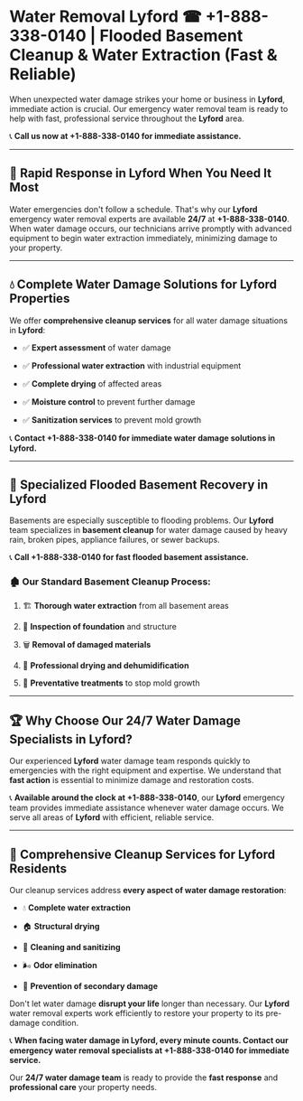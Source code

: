 # Water Removal Lyford ☎ +1-888-338-0140 | Flooded Basement Cleanup & Water Extraction (Fast & Reliable)

When unexpected water damage strikes your home or business in **Lyford**, immediate action is crucial. Our emergency water removal team is ready to help with fast, professional service throughout the **Lyford** area. 

📞 **Call us now at +1-888-338-0140 for immediate assistance.**
---
## 🚀 Rapid Response in Lyford When You Need It Most
Water emergencies don't follow a schedule. That's why our **Lyford** emergency water removal experts are available **24/7** at **+1-888-338-0140**. When water damage occurs, our technicians arrive promptly with advanced equipment to begin water extraction immediately, minimizing damage to your property.
---
## 💧 Complete Water Damage Solutions for Lyford Properties
We offer **comprehensive cleanup services** for all water damage situations in **Lyford**:
- ✅ **Expert assessment** of water damage  
- ✅ **Professional water extraction** with industrial equipment  
- ✅ **Complete drying** of affected areas  
- ✅ **Moisture control** to prevent further damage  
- ✅ **Sanitization services** to prevent mold growth  
📞 **Contact +1-888-338-0140 for immediate water damage solutions in Lyford.**
---
## 🌊 Specialized Flooded Basement Recovery in Lyford
Basements are especially susceptible to flooding problems. Our **Lyford** team specializes in **basement cleanup** for water damage caused by heavy rain, broken pipes, appliance failures, or sewer backups. 
📞 **Call +1-888-338-0140 for fast flooded basement assistance.**
### 🏚️ Our Standard Basement Cleanup Process:
1. 🏗️ **Thorough water extraction** from all basement areas  
2. 🔎 **Inspection of foundation** and structure  
3. 🗑️ **Removal of damaged materials**  
4. 💨 **Professional drying and dehumidification**  
5. 🚫 **Preventative treatments** to stop mold growth  
---
## 🏆 Why Choose Our 24/7 Water Damage Specialists in Lyford?
Our experienced **Lyford** water damage team responds quickly to emergencies with the right equipment and expertise. We understand that **fast action** is essential to minimize damage and restoration costs.
📞 **Available around the clock at +1-888-338-0140**, our **Lyford** emergency team provides immediate assistance whenever water damage occurs. We serve all areas of **Lyford** with efficient, reliable service.
---
## 🧹 Comprehensive Cleanup Services for Lyford Residents
Our cleanup services address **every aspect of water damage restoration**:
- 💧 **Complete water extraction**  
- 🏠 **Structural drying**  
- 🧼 **Cleaning and sanitizing**  
- 🌬️ **Odor elimination**  
- 🚫 **Prevention of secondary damage**  
Don't let water damage **disrupt your life** longer than necessary. Our **Lyford** water removal experts work efficiently to restore your property to its pre-damage condition.
📞 **When facing water damage in Lyford, every minute counts. Contact our emergency water removal specialists at +1-888-338-0140 for immediate service.**
Our **24/7 water damage team** is ready to provide the **fast response** and **professional care** your property needs.

